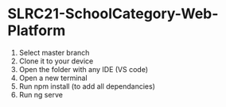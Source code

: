 # SLRC21-SchoolCategory-Web-Platform
<ol>
  <li>Select master branch </li>
  <li>Clone it to your device</li>
  <li>Open the folder with any IDE (VS code)</li>
  <li>Open a new terminal</li>
  <li>Run npm install (to add all dependancies)</li>
  <li>Run ng serve </li>
</ol>
